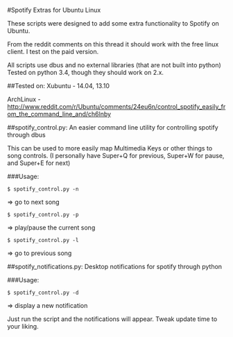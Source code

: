 #Spotify Extras for Ubuntu Linux

These scripts were designed to add some extra functionality to Spotify on Ubuntu. 

From the reddit comments on this thread it should work with the free linux client. I test on the paid version.

All scripts use dbus and no external libraries (that are not built into python) Tested on python 3.4, though they should work on 2.x.

##Tested on:
Xubuntu - 14.04, 13.10

ArchLinux - http://www.reddit.com/r/Ubuntu/comments/24eu6n/control_spotify_easily_from_the_command_line_and/ch6lnby


##spotify_control.py: An easier command line utility for controlling spotify through dbus

This can be used to more easily map Multimedia Keys or other things to song controls. 
(I personally have Super+Q for previous, Super+W for pause, and Super+E for next)

###Usage:

```
$ spotify_control.py -n
```
=> go to next song
```
$ spotify_control.py -p
```
=> play/pause the current song
```
$ spotify_control.py -l 
```

=> go to previous song

##spotify_notifications.py: Desktop notifications for spotify through python

###Usage:
```
$ spotify_control.py -d
```
=> display a new notification


Just run the script and the notifications will appear. Tweak update time to your liking.
